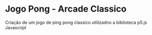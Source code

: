 # Jogo Pong - Arcade Classico
Criação de um jogo de ping pong classico utilizadno a biblioteca p5.js Javascript

